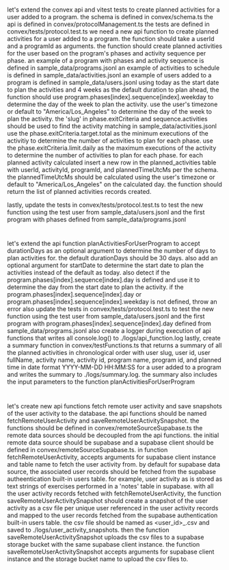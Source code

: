 # 
let's extend the convex api and vitest tests to create planned activities for a user added to a program.
the schema is defined in convex/schema.ts
the api is defined in convex/protocolManagement.ts
the tests are defined in convex/tests/protocol.test.ts
we need a new api function to create planned activities for a user added to a program.
the function should take a userId and a programId as arguments.
the function should create planned activities for the user based on the program's phases and activity sequence per phase.
an example of a program with phases and activity sequence is defined in sample_data/programs.jsonl
an example of activities to schedule is defined in sample_data/activities.jsonl
an example of users added to a program is defined in sample_data/users.jsonl
using today as the start date to plan the activities and 4 weeks as the default duration to plan ahead, the function should use program.phases[index].sequence[index].weekday to determine the day of the week to plan the activity.
use the user's timezone or default to "America/Los_Angeles" to determine the day of the week to plan the activity.
the 'slug' in phase.exitCriteria and sequence.activities should be used to find the activity matching in sample_data/activities.jsonl
use the phase.exitCriteria.target.total as the minimum executions of the activitiy to determine the number of activities to plan for each phase.
use the phase.exitCriteria.limit.daily as the maximum executions of the activity to determine the number of activities to plan for each phase.
for each planned activity calculated insert a new row in the planned_activities table with userId, activityId, programId, and plannedTimeUtcMs per the schema.
the plannedTimeUtcMs should be calculated using the user's timezone or default to "America/Los_Angeles" on the calculated day.
the function should return the list of planned activities records created.

lastly, update the tests in convex/tests/protocol.test.ts to test the new function using the test user from sample_data/users.jsonl and the first program with phases defined from sample_data/programs.jsonl

#
let's extend the api function planActivitiesForUserProgram to accept durationDays as an optional argument to determine the number of days to plan activities for. the default durationDays should be 30 days.
also add an optional argument for startDate to determine the start date to plan the activities instead of the default as today.
also detect if the program.phases[index].sequence[index].day is defined and use it to determine the day from the start date to plan the activity.
if the program.phases[index].sequence[index].day or program.phases[index].sequence[index].weekday is not defined, throw an error
also update the tests in convex/tests/protocol.test.ts to test the new function using the test user from sample_data/users.jsonl and the first program with program.phases[index].sequence[index].day defined from sample_data/programs.jsonl
also create a logger during execution of api functions that writes all console.log() to ./logs/api_function.log
lastly, create a summary function in convex/testFunctions.ts that returns a summary of all the planned activities in chronological order with user slug, user id, user fullName, activity name, activity id, program name, program id, and planned time in date format YYYY-MM-DD HH:MM:SS for a user added to a program and writes the summary to ./logs/summary.log.
the summary also includes the input parameters to the function planActivitiesForUserProgram

#
let's create new api functions fetch remote user activity and save snapshots of the user activity to the database.
the api functions should be named fetchRemoteUserActivity and saveRemoteUserActivitySnapshot.
the functions should be defined in convex/remoteSourceSupabase.ts
the remote data sources should be decoupled from the api functions. the initial remote data source should be supabase and a supabase client should be defined in convex/remoteSourceSupabase.ts.
in function fetchRemoteUserActivity, accepts arguments for supabase client instance and table name to fetch the user activity from. 
by default for supabase data source, the associated user records should be fetched from the supabase autheentication built-in users table.
for example, user activity as is stored as text strings of exercises performed in a 'notes' table in supabase.
with all the user activity records fetched with fetchRemoteUserActivity, the function saveRemoteUserActivitySnapshot should create a snapshot of the user activity as a csv file per unique user referenced in the user activity records and mapped to the user records fetched from the supabase authentication built-in users table.
the csv file should be named as <user_id>_<timestamp>.csv and saved to ./logs/user_activity_snapshots.
then the function saveRemoteUserActivitySnapshot uploads the csv files to a supabase storage bucket with the same supabase client instance.
the function saveRemoteUserActivitySnapshot accepts arguments for supabase client instance and the storage bucket name to upload the csv files to.